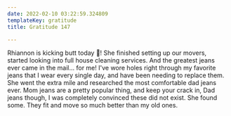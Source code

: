 ```yaml
---
date: 2022-02-10 03:22:59.324809
templateKey: gratitude
title: Gratitude 147

---
```


Rhiannon is kicking butt today 🦵!  She finished setting up our movers,
started looking into full house cleaning services.  And the greatest
jeans ever came in the mail... for me!  I've wore holes right through my
favorite jeans that I wear every single day, and have been needing to
replace them.  She went the extra mile and researched the most
comfortable dad jeans ever.  Mom jeans are a pretty popular thing, and
keep your crack in, Dad jeans though, I was completely convinced these
did not exist.  She found some.  They fit and move so much better than
my old ones.
